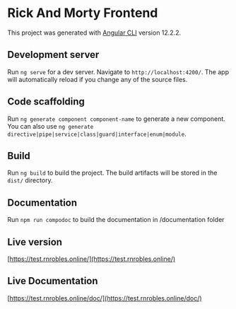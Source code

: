 # Rick And Morty Frontend 

This project was generated with [Angular CLI](https://github.com/angular/angular-cli) version 12.2.2.

## Development server

Run `ng serve` for a dev server. Navigate to `http://localhost:4200/`. The app will automatically reload if you change any of the source files.

## Code scaffolding

Run `ng generate component component-name` to generate a new component. You can also use `ng generate directive|pipe|service|class|guard|interface|enum|module`.

## Build

Run `ng build` to build the project. The build artifacts will be stored in the `dist/` directory.


## Documentation

Run `npm run compodoc` to build the documentation in /documentation folder


## Live version

[https://test.rnrobles.online/](https://test.rnrobles.online/)


## Live Documentation

[https://test.rnrobles.online/doc/](https://test.rnrobles.online/doc/)

